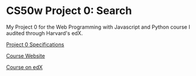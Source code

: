 # CS50w Project 0: Search
My Project 0 for the Web Programming with Javascript and Python course I audited through Harvard's edX.

[Project 0 Specifications](https://cs50.harvard.edu/web/2020/projects/0/search/)

[Course Website](https://cs50.harvard.edu/web/2020/)

[Course on edX](https://www.edx.org/course/cs50s-web-programming-with-python-and-javascript)
